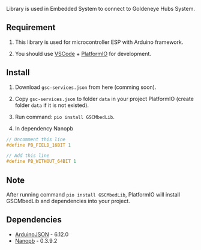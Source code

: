 Library is used in Embedded System to connect to Goldeneye Hubs System.

## Requirement
1. This library is used for microcontroller ESP with Arduino framework.

2. You should use [VSCode](https://code.visualstudio.com/) + [PlatformIO](https://platformio.org/) for development.

## Install
1. Download `gsc-services.json` from here (comming soon).

2. Copy `gsc-services.json` to folder `data` in your project PlatformIO (create folder `data` if it is not existed).

3. Run command: `pio install GSCMbedLib`.

4. In dependency Nanopb
```c++
// Uncomment this line
#define PB_FIELD_16BIT 1

// Add this line 
#define PB_WITHOUT_64BIT 1
```

## Note
After running command `pio install GSCMbedLib`, PlatformIO will install GSCMbedLib and dependencies into your project.

## Dependencies
- [ArduinoJSON](https://github.com/bblanchon/ArduinoJson) - 6.12.0
- [Nanopb](https://github.com/nanopb/nanopb) - 0.3.9.2
